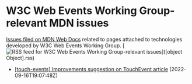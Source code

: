 # W3C Web Events Working Group-relevant MDN issues

[Issues filed on MDN Web Docs](https://github.com/mdn/content/issues) related to pages attached to technologies developed by W3C Web Events Working Group. [![RSS feed for W3C Web Events Working Group-relevant issues](https://www.w3.org/QA/2007/04/feed_icon)]([object Object].rss)

* [[touch-events] Improvements suggestion on TouchEvent article](https://github.com/mdn/content/issues/20811) (2022-09-16T19:07:48Z)
  
